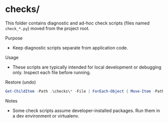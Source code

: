 # checks/

This folder contains diagnostic and ad-hoc check scripts (files named `check_*.py`) moved from the project root.

Purpose
- Keep diagnostic scripts separate from application code.

Usage
- These scripts are typically intended for local development or debugging only. Inspect each file before running.

Restore (undo)
```powershell
Get-ChildItem -Path .\checks\* -File | ForEach-Object { Move-Item -Path $_.FullName -Destination .\ -Force }
```

Notes
- Some check scripts assume developer-installed packages. Run them in a dev environment or virtualenv.

